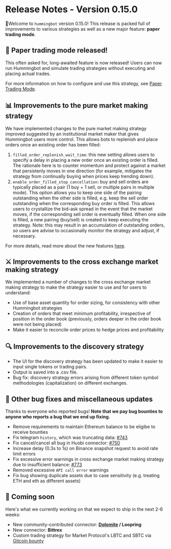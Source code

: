 # Release Notes - Version 0.15.0

🚀Welcome to `hummingbot` version 0.15.0! This release is packed full of improvements to various strategies as well as a new major feature: **paper trading mode**.

## 📝 Paper trading mode released!

This often asked for, long-awaited feature is now released!  Users can now run Hummingbot and simulate trading strategies without executing and placing actual trades.

For more information on how to configure and use this strategy, see [Paper Trading Mode](/operation/paper-trade/).

## 📊 Improvements to the **pure market making** strategy

We have implemented changes to the pure market making strategy improved suggested by an institutional market maker that gives Hummingbot users more control. This allows bots to replenish and place orders once an existing order has been filled:

1. `filled_order_replenish_wait_time`: this new setting allows users to specify a delay in placing a new order once an existing order is filled.  The rationale here is to counter momentum and protect against a market that persistenly moves in one direction (for example, mitigates the strategy from continually buying when prices keep trending down).
2. `enable_order_filled_stop_cancellation`: buy and sell orders are typically placed as a pair (1 buy + 1 sell, or multiple pairs in multiple mode).  This option allows you to keep one side of the pairing outstanding when the other side is filled, e.g. keep the sell order outstanding when the corresponding buy order is filled.  This allows users to crystallize the bid-ask spread in the event that the market moves, if the corresponding sell order is eventually filled.  When one side is filled, a new pairing (buy/sell) is created to keep executing the strategy.  Note: this may result in an accumulation of outstanding orders, so users are advise to occasionally monitor the strategy and adjust, if necessary.

For more details, read more about the new features [here](/strategies/pure-market-making/#order-adjustment-based-on-filled-events).

## ⚔️ Improvements to the **cross exchange market making** strategy

We implemented a number of changes to the cross exchange market making strategy to make the strategy easier to use and for users to understand:

* Use of base asset quantity for order sizing, for consistency with other Hummingbot strategies
* Creation of orders that meet minimum profitability, irrespective of position in the order book (previously, orders deeper in the order book were not being placed)
* Make it easier to reconcile order prices to hedge prices and profitability

## 🔍 Improvements to the **discovery** strategy

* The UI for the discovery strategy has been updated to make it easier to input single tokens or trading pairs.
* Output is saved into a .csv file.
* Bug fix: discovery strategy errors arising from different token symbol methodologies (capitalization) on different exchanges.

## 🐞 Other bug fixes and miscellaneous updates

Thanks to everyone who reported bugs! **Note that we pay bug bounties to anyone who reports a bug that we end up fixing.**

* Remove requirements to maintain Ethereum balance to be eligibe to receive bounties
* Fix telegram `history`, which was truncating data: [#743](https://github.com/CoinAlpha/hummingbot/issues/743)
* Fix cancel/cancel all bug in Huobi connector: [#750](https://github.com/CoinAlpha/hummingbot/issues/750)
* Increase delay (0.3s to 1s) on Binance snapshot request to avoid rate limit errors
* Fix excessive error warnings in cross exchange market making strategy due to insufficient balance: [#773](https://github.com/CoinAlpha/hummingbot/issues/773)
* Removed excessive `API call error` warnings
* Fix bug showing duplicate assets due to case sensitivity (e.g. treating ETH and eth as different assets)

## 🚀 Coming soon

Here's what we currently working on that we expect to ship in the next 2-6 weeks:

* New community-contributed connector: **[Dolomite](https://dolomite.io/) / Loopring**
* New connector: **Bittrex**
* Custom trading strategy for Market Protocol's LBTC and SBTC via [Gitcoin bounty](https://gitcoin.co/issue/MARKETProtocol/MARKETProtocol/230/3417)